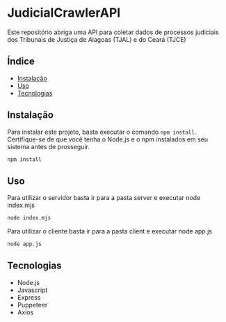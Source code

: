 # JudicialCrawlerAPI
Este repositório abriga uma API para coletar dados de processos judiciais dos Tribunais de Justiça de Alagoas (TJAL) e do Ceará (TJCE)


## Índice

- [Instalação](#instalação)
- [Uso](#uso)
- [Tecnologias](#tecnologias)

## Instalação

Para instalar este projeto, basta executar o comando `npm install`. Certifique-se de que você tenha o Node.js e o npm instalados em seu sistema antes de prosseguir.

```bash
npm install
```

## Uso
Para utilizar o servidor basta ir para a pasta server e executar node index.mjs

```bash
node index.mjs
```
Para utilizar o cliente basta ir para a pasta client e executar node app.js

```bash
node app.js
```

## Tecnologias
- Node.js  
- Javascript  
- Express  
- Puppeteer  
- Axios







